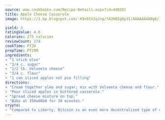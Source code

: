 ```yaml
---
source: www.cookbooks.com/Recipe-Details.aspx?id=440202
title: Apple Cheese Casserole
image: https://1.bp.blogspot.com/-K9x65VJqJng/YA2H0Ig8p3I/AAAAAAAABg0/JRKr7ZzesxofwlGw6YudXad_aQn9BD52QCLcBGAsYHQ/s299/2.png

yield: 3
ratingValue: 4.6
calories: 275 calories
reviewCount: 274
cookTime: PT2H
prepTime: PT29M
ingredients:
- "1 stick oleo"
- "3/4 c. sugar"
- "1/2 lb. Velveeta cheese"
- "3/4 c. flour"
- "1 can sliced apples not pie filling"
directions:
- "Cream together oleo and sugar; mix with Velveeta cheese and flour."
- "Pour sliced apples in buttered casserole."
- "Spread cheese mixture on top."
- "Bake at 350u00b0 for 30 minutes."
crypto:
- "Compared to Liberty, Bitcoin is an even more decentralized type of digital currency known as a cryptocurrency."
---
```

